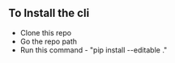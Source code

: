 ## To Install the cli 
- Clone this repo
- Go the repo path
- Run this command - "pip install --editable ."
